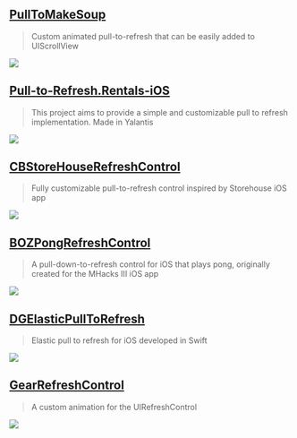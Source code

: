 [PullToMakeSoup](https://github.com/Yalantis/PullToMakeSoup)
--
> Custom animated pull-to-refresh that can be easily added to UIScrollView

![](https://raw.githubusercontent.com/Yalantis/PullToMakeSoup/master/PullToMakeSoupDemo/Resouces/recipe-finder.gif)

[Pull-to-Refresh.Rentals-iOS](https://github.com/Yalantis/Pull-to-Refresh.Rentals-iOS)
--
> This project aims to provide a simple and customizable pull to refresh implementation. Made in Yalantis

![](https://camo.githubusercontent.com/d406ac5a03a2b1fa5cf41fadc8d2408cb8709bdc/68747470733a2f2f6431337961637572716a676172612e636c6f756466726f6e742e6e65742f75736572732f3132353035362f73637265656e73686f74732f313635303331372f7265616c6573746174652d70756c6c5f312d322d332e676966)

[CBStoreHouseRefreshControl](https://github.com/coolbeet/CBStoreHouseRefreshControl)
--
> Fully customizable pull-to-refresh control inspired by Storehouse iOS app

![](https://camo.githubusercontent.com/556662451b6de3d5c56a471ee5931ab8caf2c5e3/68747470733a2f2f73332e616d617a6f6e6177732e636f6d2f737579752e746573742f434253746f7265486f75736552656672657368436f6e74726f6c312e676966)

[BOZPongRefreshControl](https://github.com/boztalay/BOZPongRefreshControl)
--
> A pull-down-to-refresh control for iOS that plays pong, originally created for the MHacks III iOS app

![](https://camo.githubusercontent.com/3a5c5c2468d45beb7e636013b32cb971cc48bde2/687474703a2f2f692e696d6775722e636f6d2f636468376556452e676966)

[DGElasticPullToRefresh](https://github.com/gontovnik/DGElasticPullToRefresh)
--
> Elastic pull to refresh for iOS developed in Swift

![](https://raw.githubusercontent.com/gontovnik/DGElasticPullToRefresh/master/DGElasticPullToRefreshPreview1.gif)

[GearRefreshControl](https://github.com/andreamazz/GearRefreshControl)
--
> A custom animation for the UIRefreshControl

![](https://raw.githubusercontent.com/andreamazz/GearRefreshControl/master/assets/screenshot.gif)

